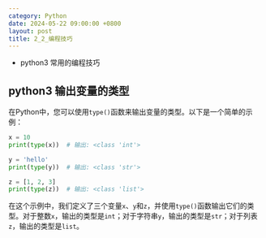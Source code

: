 ```yaml
---
category: Python
date: 2024-05-22 09:00:00 +0800
layout: post
title: 2_2_编程技巧
---
```


+ python3 常用的编程技巧

## python3 输出变量的类型

在Python中，您可以使用`type()`函数来输出变量的类型。以下是一个简单的示例：

```python
x = 10
print(type(x))  # 输出: <class 'int'>

y = 'hello'
print(type(y))  # 输出: <class 'str'>

z = [1, 2, 3]
print(type(z))  # 输出: <class 'list'>
```

在这个示例中，我们定义了三个变量`x`、`y`和`z`，并使用`type()`函数输出它们的类型。对于整数`x`，输出的类型是`int`；对于字符串`y`，输出的类型是`str`；对于列表`z`，输出的类型是`list`。